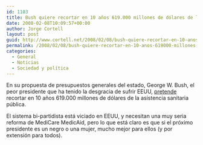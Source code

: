 ```yaml
---
id: 1103
title: Bush quiere recortar en 10 años 619.000 millones de dólares de la asistencia sanitaria pública
date: 2008-02-08T10:09:57+00:00
author: Jorge Cortell
layout: post
guid: http://www.cortell.net/2008/02/08/bush-quiere-recortar-en-10-anos-619000-millones-de-dolares-de-la-asistencia-sanitaria-publica/
permalink: /2008/02/08/bush-quiere-recortar-en-10-anos-619000-millones-de-dolares-de-la-asistencia-sanitaria-publica/
categories:
  - General
  - Noticias
  - Sociedad y polí­tica
---
```

En su propuesta de presupuestos generales del estado, George W. Bush, el peor presidente que ha tenido la desgracia de sufrir EEUU, <a title="fuente" target="_blank" href="http://www.healthimaging.com/content/view/9618/118/">pretende</a> recortar en 10 años 619.000 millones de dólares de la asistencia sanitaria pública.

El sistema bi-partidista está viciado en EEUU, y necesitan una muy seria reforma de MediCare MedicAid, pero lo que está claro es que si el próximo presidente es un negro o una mujer, mucho mejor para ellos (y por extensión para todos).